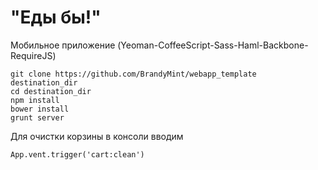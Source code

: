 "Еды бы!"
===============

Мобильное приложение (Yeoman-CoffeeScript-Sass-Haml-Backbone-RequireJS)

    git clone https://github.com/BrandyMint/webapp_template destination_dir
    cd destination_dir
    npm install
    bower install
    grunt server

Для очистки корзины в консоли вводим

    App.vent.trigger('cart:clean')